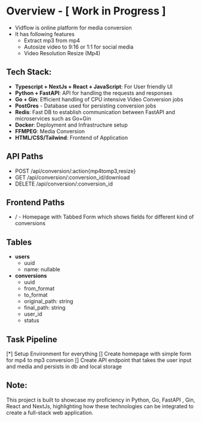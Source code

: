 # Overview - [ Work in Progress ]
- Vidflow is online platform for media conversion
- It has following features
    - Extract mp3 from mp4
    - Autosize video to 9:16 or 1:1 for social media
    - Video Resolution Resize (Mp4)

## Tech Stack:
- **Typescript + NextJs + React + JavaScript**: For User friendly UI
- **Python + FastAPI**: API for handling the requests and responses
- **Go + Gin**: Efficient handling of CPU intensive Video Conversion jobs
- **PostGres** - Database used for persisting conversion jobs
- **Redis**: Fast DB to establish communication between FastAPI and microservices such as Go+Gin
- **Docker**: Deployment and Infrastructure setup
- **FFMPEG**: Media Conversion
- **HTML/CSS/Tailwind**: Frontend of Application

## API Paths
- POST /api/conversion/:action{mp4tomp3,resize}
- GET /api/conversion/:conversion_id/download
- DELETE /api/conversion/:conversion_id
## Frontend Paths
- / - Homepage with Tabbed Form which shows fields for different kind of conversions

## Tables
- **users**
    - uuid
    - name: nullable
- **conversions**
    - uuid
    - from_format
    - to_format
    - original_path: string
    - final_path: string
    - user_id
    - status
## Task Pipeline
[*] Setup Environment for everything
[] Create homepage with simple form for mp4 to mp3 conversion
[] Create API endpoint that takes the user input and media and persists in db and local storage


## Note:
This project is built to showcase my proficiency in Python, Go, FastAPI , Gin, React and NextJs, highlighting how these technologies can be integrated to create a full-stack web application.